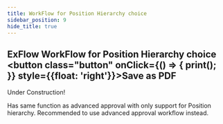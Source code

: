 ```yaml
---
title: WorkFlow for Position Hierarchy choice
sidebar_position: 9
hide_title: true
---
```

## ExFlow WorkFlow for Position Hierarchy choice <button class="button" onClick={() => { print(); }} style={{float: 'right'}}>Save as PDF</button>

Under Construction!

Has same function as advanced approval with only support for Position hierarchy. Recommended to use advanced approval workflow instead.